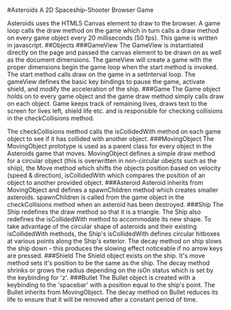 #Asteroids
A 2D Spaceship-Shooter Browser Game

Asteroids uses the HTML5 Canvas element to draw to the browser. A game loop calls the draw method on the game which in turn calls a draw method on every game object every 20 milliseconds (50 fps). This game is written in javascript.
##Objects
###GameView
The GameView is instantiated directly on the page and passed the canvas element to be drawn on as well as the document dimensions. The gameView will create a game with the proper dimensions begin the game loop when the start method is invoked. The start method calls draw on the game in a setInterval loop. The gameView defines the basic key bindings to pause the game, activate shield, and modify the acceleration of the ship.
###Game
The Game object holds on to every game object and the game draw method simply calls draw on each object. Game keeps track of remaining lives, draws text to the screen for lives left, shield life etc. and is responsible for checking collisions in the checkCollisions method.

The checkCollisions method calls the isCollidedWith method on each game object to see if it has collided with another object.
###MovingObject
The MovingObject prototype is used as a parent class for every object in the Asteroids game that moves. MovingObject defines a simple draw method for a circular object (this is overwritten in non-circular obejcts such as the shiip), the Move method which shifts the objects position based on velocity (speed & direction), isCollidedWith which compares the position of an object to another provided object.
###Asteroid
Asteroid inherits from MovingObject and defines a spawnChildren method which creates smaller asteroids. spawnChildren is called from the game object in the checkCollisions method when an asteroid has been destroyed.
###Ship
The Ship redefines the draw method so that it is a triangle. The Ship also redefines the isCollidedWith method to accommodate its new shape. To take advantage of the circular shape of asteroids and their existing isCollidedWith methods, the Ship's isCollidedWith defines circular hitboxes at various points along the Ship's exterior. The decay method on ship slows the ship down - this produces the slowing effect noticeable if no arrow keys are pressed.
###Shield
The Shield object exists on the ship. It's move method sets it's position to be the same as the ship. The decay method shrinks or grows the radius depending on the isOn status which is set by the keybinding for 'z'.
###Bullet
The Bullet object is created with a keybinding to the 'spacebar' with a position equal to the ship's point. The Bullet inherits from MovingObject. The decay method on Bullet reduces its life to ensure that it will be removed after a constant period of time.
